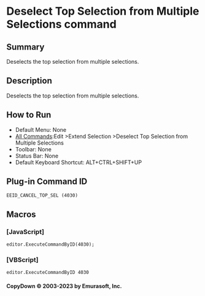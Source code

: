 # Deselect Top Selection from Multiple Selections command

## Summary

Deselects the top selection from multiple selections.

## Description

Deselects the top selection from multiple selections.

## How to Run

- Default Menu: None
- [All Commands](../tools/all_commands):Edit \>Extend Selection
\>Deselect Top Selection from Multiple Selections
- Toolbar: None
- Status Bar: None
- Default Keyboard Shortcut: ALT+CTRL+SHIFT+UP

## Plug-in Command ID

```
EEID_CANCEL_TOP_SEL (4030)```

## Macros

### \[JavaScript\]

```
editor.ExecuteCommandByID(4030);
```

### \[VBScript\]

```
editor.ExecuteCommandByID 4030
```

#### CopyDown © 2003-2023 by Emurasoft, Inc.
